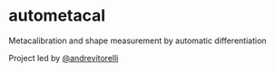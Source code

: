 # autometacal
Metacalibration and shape measurement by automatic differentiation

Project led by [@andrevitorelli](https://github.com/andrevitorelli)

